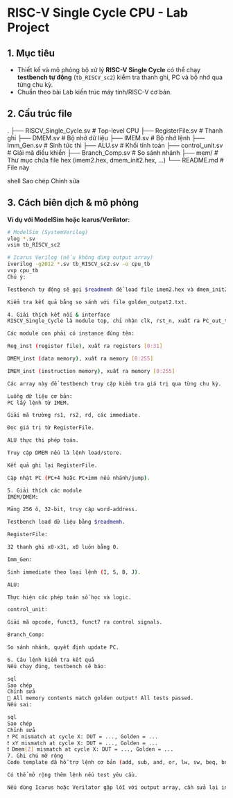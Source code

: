 # RISC-V Single Cycle CPU - Lab Project

## 1. Mục tiêu

- Thiết kế và mô phỏng bộ xử lý **RISC-V Single Cycle** có thể chạy **testbench tự động** (`tb_RISCV_sc2`) kiểm tra thanh ghi, PC và bộ nhớ qua từng chu kỳ.
- Chuẩn theo bài Lab kiến trúc máy tính/RISC-V cơ bản.

## 2. Cấu trúc file

.
├── RISCV_Single_Cycle.sv # Top-level CPU
├── RegisterFile.sv # Thanh ghi
├── DMEM.sv # Bộ nhớ dữ liệu
├── IMEM.sv # Bộ nhớ lệnh
├── Imm_Gen.sv # Sinh tức thì
├── ALU.sv # Khối tính toán
├── control_unit.sv # Giải mã điều khiển
├── Branch_Comp.sv # So sánh nhánh
├── mem/ # Thư mục chứa file hex (imem2.hex, dmem_init2.hex, ...)
└── README.md # File này

shell
Sao chép
Chỉnh sửa

## 3. Cách biên dịch & mô phỏng

**Ví dụ với ModelSim hoặc Icarus/Verilator:**

```bash
# ModelSim (SystemVerilog)
vlog *.sv
vsim tb_RISCV_sc2

# Icarus Verilog (nếu không dùng output array)
iverilog -g2012 *.sv tb_RISCV_sc2.sv -o cpu_tb
vvp cpu_tb
Chú ý:

Testbench tự động sẽ gọi $readmemh để load file imem2.hex và dmem_init2.hex vào IMEM và DMEM.

Kiểm tra kết quả bằng so sánh với file golden_output2.txt.

4. Giải thích kết nối & interface
RISCV_Single_Cycle là module top, chỉ nhận clk, rst_n, xuất ra PC_out_top, Instruction_out_top.

Các module con phải có instance đúng tên:

Reg_inst (register file), xuất ra registers [0:31]

DMEM_inst (data memory), xuất ra memory [0:255]

IMEM_inst (instruction memory), xuất ra memory [0:255]

Các array này để testbench truy cập kiểm tra giá trị qua từng chu kỳ.

Luồng dữ liệu cơ bản:
PC lấy lệnh từ IMEM.

Giải mã trường rs1, rs2, rd, các immediate.

Đọc giá trị từ RegisterFile.

ALU thực thi phép toán.

Truy cập DMEM nếu là lệnh load/store.

Kết quả ghi lại RegisterFile.

Cập nhật PC (PC+4 hoặc PC+imm nếu nhánh/jump).

5. Giải thích các module
IMEM/DMEM:

Mảng 256 ô, 32-bit, truy cập word-address.

Testbench load dữ liệu bằng $readmemh.

RegisterFile:

32 thanh ghi x0-x31, x0 luôn bằng 0.

Imm_Gen:

Sinh immediate theo loại lệnh (I, S, B, J).

ALU:

Thực hiện các phép toán số học và logic.

control_unit:

Giải mã opcode, funct3, funct7 ra control signals.

Branch_Comp:

So sánh nhánh, quyết định update PC.

6. Câu lệnh kiểm tra kết quả
Nếu chạy đúng, testbench sẽ báo:

sql
Sao chép
Chỉnh sửa
🎉 All memory contents match golden output! All tests passed.
Nếu sai:

sql
Sao chép
Chỉnh sửa
❗ PC mismatch at cycle X: DUT = ..., Golden = ...
❗ xY mismatch at cycle X: DUT = ..., Golden = ...
❗ Dmem[Z] mismatch at cycle X: DUT = ..., Golden = ...
7. Ghi chú mở rộng
Code template đã hỗ trợ lệnh cơ bản (add, sub, and, or, lw, sw, beq, bne, slt...).

Có thể mở rộng thêm lệnh nếu test yêu cầu.

Nếu dùng Icarus hoặc Verilator gặp lỗi với output array, cần sửa lại interface thành từng phần tử hoặc dùng generate.
